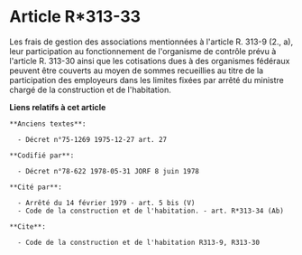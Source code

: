 # Article R*313-33

Les frais de gestion des associations mentionnées à l'article R. 313-9 (2., a), leur participation au fonctionnement de
l'organisme de contrôle prévu à l'article R. 313-30 ainsi que les cotisations dues à des organismes fédéraux peuvent être
couverts au moyen de sommes recueillies au titre de la participation des employeurs dans les limites fixées par arrêté du
ministre chargé de la construction et de l'habitation.

**Liens relatifs à cet article**

	**Anciens textes**:

	  - Décret n°75-1269 1975-12-27 art. 27

	**Codifié par**:

	  - Décret n°78-622 1978-05-31 JORF 8 juin 1978

	**Cité par**:

	  - Arrêté du 14 février 1979 - art. 5 bis (V)
	  - Code de la construction et de l'habitation. - art. R*313-34 (Ab)

	**Cite**:

	  - Code de la construction et de l'habitation R313-9, R313-30
